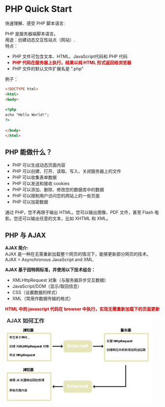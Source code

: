 # PHP Quick Start
快速理解、感受 PHP 脚本语言:

PHP 是服务器端脚本语言。 <br>
用途：创建动态交互性站点（网站）. <br>
特点：
* PHP 文件可包含文本、HTML、JavaScript代码和 PHP 代码
* <font color="#CC0000">**PHP 代码在服务器上执行，结果以纯 HTML 形式返回给浏览器**</font>
* PHP 文件的默认文件扩展名是 ".php"

例子：
```html
<!DOCTYPE html> 
<html> 
<body> 

<?php 
echo "Hello World!"; 
?> 

</body> 
</html>
```

## PHP 能做什么？
* PHP 可以生成动态页面内容
* PHP 可以创建、打开、读取、写入、关闭服务器上的文件
* PHP 可以收集表单数据
* PHP 可以发送和接收 cookies
* PHP 可以添加、删除、修改您的数据库中的数据
* PHP 可以限制用户访问您的网站上的一些页面
* PHP 可以加密数据

通过 PHP，您不再限于输出 HTML。您可以输出图像、PDF 文件，甚至 Flash 电影。您还可以输出任意的文本，比如 XHTML 和 XML。


## PHP 与 AJAX
**AJAX 简介:** <br>
AJAX 是一种在无需重新加载整个网页的情况下，能够更新部分网页的技术。 <br>
AJAX = Asynchronous JavaScript and XML.

**AJAX 基于因特网标准，并使用以下技术组合：**
* XMLHttpRequest 对象（与服务器异步交互数据）
* JavaScript/DOM（显示/取回信息）
* CSS（设置数据的样式）
* XML（常用作数据传输的格式）

<font color="#CC0000">**HTML 中的 javascript 代码在 browser 中执行，实现无需重新加载下的页面更新**</font>

<p><img src="AJAX.jpg" width="480"></p>

